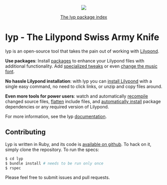 <p align="center">
  <a href="https://travis-ci.org/noteflakes/lyp"><img src="https://travis-ci.org/noteflakes/lyp.svg?branch=master"></a>
</p>
<p align="center">
  <a href="https://github.com/lyp-packages/index#readme">The lyp package index</a>
</p>

# lyp - The Lilypond Swiss Army Knife

lyp is an open-source tool that takes the pain out of working with [Lilypond](http://lilypond.org/).

__Use packages__: Install [packages](http://noteflakes.github.io/lyp/#/?id=working-with-packages) to enhance your Lilypond files with additional functionality. Add [specialized tweaks](http://noteflakes.github.io/lyp/#/packages?id=tweaking) or even [change the music font](http://noteflakes.github.io/lyp/#/packages?id=fonts).

__No hassle Lilypond installation__: with lyp you can [install Lilypond](http://noteflakes.github.io/lyp/#/?id=installing-and-using-lilypond) with a single easy command, no need to click links, or unzip and copy files around.

__Even more tools for power users__: watch and automatically [recompile](http://noteflakes.github.io/lyp/#/?id=lyp-watch) changed source files, [flatten](http://noteflakes.github.io/lyp/#/?id=lyp-flatten) include files, and [automatically install](http://noteflakes.github.io/lyp/#/?id=lyp-compile) package dependencies or any required version of Lilypond.

For more information, see the lyp [documentation](http://noteflakes.github.io/lyp/).

## Contributing

Lyp is written in Ruby, and its code is [available on github](https://github.com/noteflakes/lyp). To hack on it, simply clone the repository. To run the specs:

```bash
$ cd lyp
$ bundle install # needs to be run only once
$ rspec
```

Please feel free to submit issues and pull requests.

